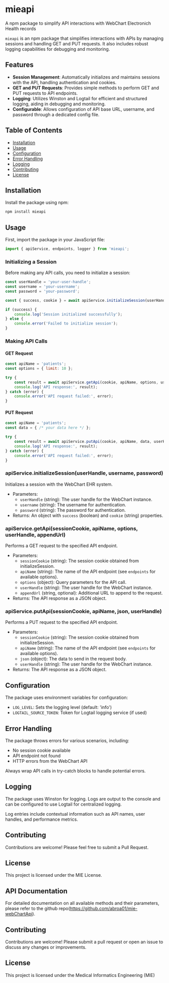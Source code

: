 
# mieapi
A npm package to simplify API interactions with WebChart Electronich Health records

`mieapi` is an npm package that simplifies interactions with APIs by managing sessions and handling GET and PUT requests. It also includes robust logging capabilities for debugging and monitoring.

## Features

- **Session Management**: Automatically initializes and maintains sessions with the API, handling authentication and cookies.
- **GET and PUT Requests**: Provides simple methods to perform GET and PUT requests to API endpoints.
- **Logging**: Utilizes Winston and Logtail for efficient and structured logging, aiding in debugging and monitoring.
- **Configurable**: Allows configuration of API base URL, username, and password through a dedicated config file.

## Table of Contents

- [Installation](#installation)
- [Usage](#usage)
- [Configuration](#configuration)
- [Error Handling](#error-handling)
- [Logging](#logging)
- [Contributing](#contributing)
- [License](#license)

## Installation

Install the package using npm:

```bash
npm install mieapi
```

## Usage

First, import the package in your JavaScript file:

```javascript
import { apiService, endpoints, logger } from 'mieapi';
```

### Initializing a Session

Before making any API calls, you need to initialize a session:

```javascript
const userHandle = 'your-user-handle';
const username = 'your-username';
const password = 'your-password';

const { success, cookie } = await apiService.initializeSession(userHandle, username, password);

if (success) {
    console.log('Session initialized successfully');
} else {
    console.error('Failed to initialize session');
}
```

### Making API Calls

#### GET Request

```javascript
const apiName = 'patients';
const options = { limit: 10 };

try {
    const result = await apiService.getApi(cookie, apiName, options, userHandle);
    console.log('API response:', result);
} catch (error) {
    console.error('API request failed:', error);
}
```

#### PUT Request

```javascript
const apiName = 'patients';
const data = { /* your data here */ };

try {
    const result = await apiService.putApi(cookie, apiName, data, userHandle);
    console.log('API response:', result);
} catch (error) {
    console.error('API request failed:', error);
}
```

### apiService.initializeSession(userHandle, username, password)

Initializes a session with the WebChart EHR system.

- Parameters:
  - `userHandle` (string): The user handle for the WebChart instance.
  - `username` (string): The username for authentication.
  - `password` (string): The password for authentication.
- Returns: An object with `success` (boolean) and `cookie` (string) properties.

### apiService.getApi(sessionCookie, apiName, options, userHandle, appendUrl)

Performs a GET request to the specified API endpoint.

- Parameters:
  - `sessionCookie` (string): The session cookie obtained from initializeSession.
  - `apiName` (string): The name of the API endpoint (see `endpoints` for available options).
  - `options` (object): Query parameters for the API call.
  - `userHandle` (string): The user handle for the WebChart instance.
  - `appendUrl` (string, optional): Additional URL to append to the request.
- Returns: The API response as a JSON object.

### apiService.putApi(sessionCookie, apiName, json, userHandle)

Performs a PUT request to the specified API endpoint.

- Parameters:
  - `sessionCookie` (string): The session cookie obtained from initializeSession.
  - `apiName` (string): The name of the API endpoint (see `endpoints` for available options).
  - `json` (object): The data to send in the request body.
  - `userHandle` (string): The user handle for the WebChart instance.
- Returns: The API response as a JSON object.

## Configuration

The package uses environment variables for configuration:

- `LOG_LEVEL`: Sets the logging level (default: 'info')
- `LOGTAIL_SOURCE_TOKEN`: Token for Logtail logging service (if used)

## Error Handling

The package throws errors for various scenarios, including:

- No session cookie available
- API endpoint not found
- HTTP errors from the WebChart API

Always wrap API calls in try-catch blocks to handle potential errors.

## Logging

The package uses Winston for logging. Logs are output to the console and can be configured to use Logtail for centralized logging.

Log entries include contextual information such as API names, user handles, and performance metrics.

## Contributing

Contributions are welcome! Please feel free to submit a Pull Request.

## License

This project is licensed under the MIE License.
## API Documentation

For detailed documentation on all available methods and their parameters, please refer to the github repo(https://github.com/abroa01/mie-webChartApi).

## Contributing

Contributions are welcome! Please submit a pull request or open an issue to discuss any changes or improvements.

## License

This project is licensed under the Medical Informatics Engineering (MIE)